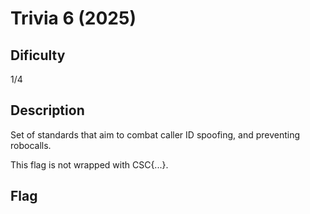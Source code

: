 # Trivia 6 (2025)

## Dificulty
1/4

## Description
Set of standards that aim to combat caller ID spoofing, and preventing robocalls.

This flag is not wrapped with CSC{...}.

## Flag
